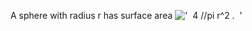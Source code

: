 A sphere with radius r has surface area
!['  4 //pi r\^2 .  '](../dictionary/equation_images/4079.1..png)
